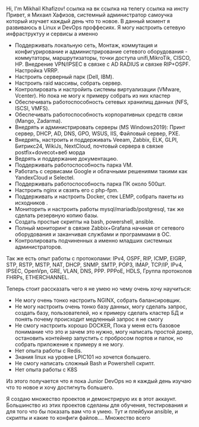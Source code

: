 Hi, I'm Mikhail Khafizov!
ссылка на вк ссылка на телегу ссылка на инсту
Привет, я Михаил Хафизов, системный администратор самоучка который изучает каждый день что то новое.
В данный момент я развиваюсь в Linux и DevOps проффесиях. 
Я могу настроить сетевую инфраструктуу и сервисы а именно 
- Поддерживать локальную сеть, Монтаж, коммутация и конфигурирование и администрирование сетевого оборудования - коммутаторы, маршрутизаторы, точки доступа unifi,MikroTik, CISCO, HP. Внедрение VPN/IPSEC в связке с AD RADIUS и связке RIP+OSPF. Настройка VRRP.
- Настроить серверный парк (Dell, IBM).
- Настроить raid массивы, собрать сервер.
- Контролировать и настройить системы виртуализации (VMware, Vcenter). Но пока не могу к примеру собрать из них кластер 
- Обеспечивать работоспособность сетевых хранилищ данных (NFS, ISCSI, VMFS).
- Обеспечивать работоспособность корпоративных средств связи (Mango, Zadarma).
- Внедрять и администрировать серверы (MS Windows2019): Принт сервер, DHCP, AD, DNS, GPO, WSUS, IIS, Файловый сервер, PXE.
- Внедрять, настроить и поддерживать Veeam, Zabbix, ELK, GLPI, Битрикс24, WikiJs, NextCloud, почтовый сервера в связке postfix+dovecot+веб морда
- Ведрять и поддержание документацию.
- Поддерживать работоспособность парка VM.
- Работать с сервисами Google и облачными решениями такими как YandexCloud и Selectel.
- Поддерживать работоспособность парка ПК около 500шт.
- Настроить nginx и свзять его с php-fpm.
- Поддерживать и настроить Docker, стек LEMP, собрать пакеты из исходников .
- Мониторить и настроить работы mysql/mariadb/postgresql, так же сделать резервную копию базы.
- Создать простые скрипты на bash, powershell, ansible.
- Полный мониторинг в связке Zabbix+Grafana начиная от сетевого оборудования и заканчивая службами и программами в OC.
- Контролировать подчиненных а именно младших системных администраторов.

Так же есть опыт работы с протоколами: IPv4, OSPF, RIP, ICMP, EIGRP, STP, RSTP, MSTP, NAT, DHCP, SNMP, SMTP, POP3, IMAP, TCP/IP, IPv4, IPSEC, OpenVpn, GRE, VLAN, DNS, PPP. PPPoE, HDLS, Группа 
протоколов FHRPs, ETHERCHANNEL.

Теперь стоит рассказать чего я не умею но чему очень хочу научиться:
- Не могу очень тонко настроить NGINX, собрать балансировщик.
- Не могу настроить очень тонко базу данных, могу сделать запрос, создать базу, пользователей, но к примеру сделать кластер БД и понять почему происходит медленный запрос я не смогу
- Не смогу настроить хорошо DOCKER, Пока у меня есть базовое понимание что это и зачем это нужно, могу написать простой докер, остановить контейнер запустить  с пробросом портов и папок, но собрать приложение к примеру я не могу.
- Нет опыта работы с Redis.
- Знания linux на уровне LPIC101 но хочется большего.
- Не смогу написать сложный Bash и Powershell скрипт.
- Нет опыта работы с K8S
 
Из этого получается что я пока Junior DevOps но я каждый день изучаю что то новое и хочу достигнуть большего.
 
Я создаю множество проектов и демонстрирую их в этот аккаунт. 
Большинство из этих проектов сделаны для обучения, тестирования и для того что бы показать вам что я умею. Тут и плейбуки ansible, и скрипты и какие то конфиги файлов.... Множество всего
